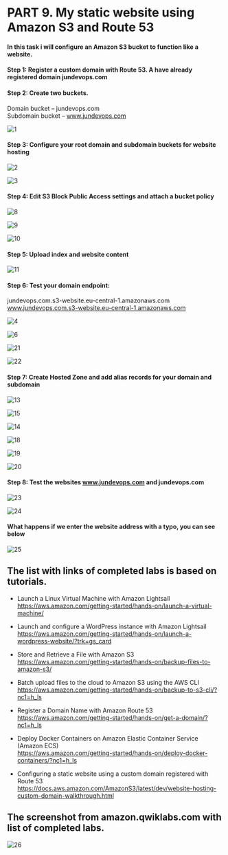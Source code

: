 # PART 9. My static website using Amazon S3 and Route 53  

#### In this task i will configure an Amazon S3 bucket to function like a website.

#### Step 1: Register a custom domain with Route 53. A have already registered domain jundevops.com

#### Step 2: Create two buckets.

Domain bucket – jundevops.com  
Subdomain bucket – www.jundevops.com

![1](screenshots/1.png)  

#### Step 3: Configure your root domain and subdomain buckets for website hosting

![2](screenshots/2.png)

![3](screenshots/3.png)

#### Step 4: Edit S3 Block Public Access settings and attach a bucket policy

![8](screenshots/8.png)

![9](screenshots/9.png)

![10](screenshots/10.png)

#### Step 5: Upload index and website content

![11](screenshots/11.png)

#### Step 6: Test your domain endpoint: 

jundevops.com.s3-website.eu-central-1.amazonaws.com   
www.jundevops.com.s3-website.eu-central-1.amazonaws.com

![4](screenshots/4.png)

![6](screenshots/6.png)

![21](screenshots/21.png)

![22](screenshots/22.png)

#### Step 7: Create Hosted Zone and add alias records for your domain and subdomain

![13](screenshots/13.png)

![15](screenshots/15.png)

![14](screenshots/14.png)

![18](screenshots/18.png)

![19](screenshots/19.png)

![20](screenshots/20.png)

#### Step 8: Test the websites www.jundevops.com and jundevops.com 

![23](screenshots/23.png)

![24](screenshots/24.png)

#### What happens if we enter the website address with a typo, you can see below

![25](screenshots/25.png)


## The list with links of completed labs is based on tutorials.

-	Launch a Linux Virtual Machine with Amazon Lightsail  
https://aws.amazon.com/getting-started/hands-on/launch-a-virtual-machine/

-	Launch and configure a WordPress instance with Amazon Lightsail  
https://aws.amazon.com/getting-started/hands-on/launch-a-wordpress-website/?trk=gs_card

-	Store and Retrieve a File with Amazon S3  
https://aws.amazon.com/getting-started/hands-on/backup-files-to-amazon-s3/

-	Batch upload files to the cloud to Amazon S3 using the AWS CLI  
https://aws.amazon.com/getting-started/hands-on/backup-to-s3-cli/?nc1=h_ls

-	Register a Domain Name with Amazon Route 53  
https://aws.amazon.com/getting-started/hands-on/get-a-domain/?nc1=h_ls

-	Deploy Docker Containers on Amazon Elastic Container Service (Amazon ECS)  
https://aws.amazon.com/getting-started/hands-on/deploy-docker-containers/?nc1=h_ls

-	Configuring a static website using a custom domain registered with Route 53  
https://docs.aws.amazon.com/AmazonS3/latest/dev/website-hosting-custom-domain-walkthrough.html

## The screenshot from amazon.qwiklabs.com with list of completed labs.

![26](screenshots/26.png)

